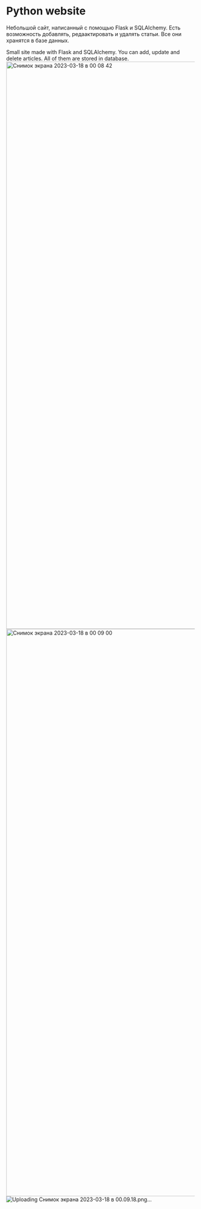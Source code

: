 # Python website
Небольшой сайт, написанный с помощью Flask и SQLAlchemy.
Есть возможность добавлять, редаактировать и удалять статьи. Все они хранятся в базе данных.

Small site made with Flask and SQLAlchemy.
You can add, update and delete articles. All of them are stored in database.
<img width="1512" alt="Снимок экрана 2023-03-18 в 00 08 42" src="https://user-images.githubusercontent.com/106841889/226050712-7a54351d-4bb4-49d5-847e-c6c50b3030b2.png">
<img width="1512" alt="Снимок экрана 2023-03-18 в 00 09 00" src="https://user-images.githubusercontent.com/106841889/226050728-de4384a8-aab8-4989-9d46-20ab18d582a7.png">
![Uploading Снимок экрана 2023-03-18 в 00.09.18.png…]()

